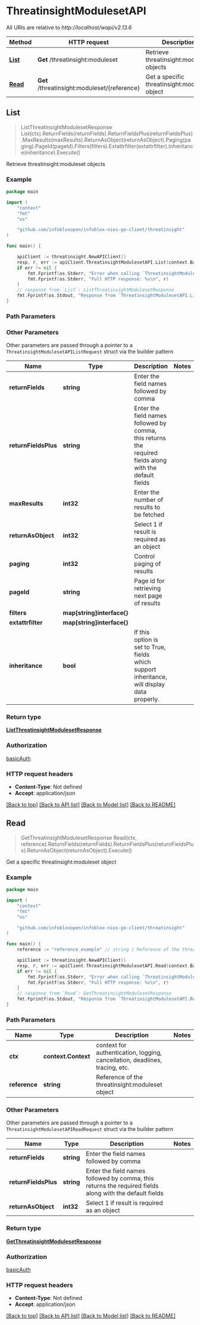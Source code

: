 # ThreatinsightModulesetAPI

All URIs are relative to *http://localhost/wapi/v2.13.6*

Method | HTTP request | Description
------------- | ------------- | -------------
[**List**](ThreatinsightModulesetAPI.md#List) | **Get** /threatinsight:moduleset | Retrieve threatinsight:moduleset objects
[**Read**](ThreatinsightModulesetAPI.md#Read) | **Get** /threatinsight:moduleset/{reference} | Get a specific threatinsight:moduleset object



## List

> ListThreatinsightModulesetResponse List(ctx).ReturnFields(returnFields).ReturnFieldsPlus(returnFieldsPlus).MaxResults(maxResults).ReturnAsObject(returnAsObject).Paging(paging).PageId(pageId).Filters(filters).Extattrfilter(extattrfilter).Inheritance(inheritance).Execute()

Retrieve threatinsight:moduleset objects



### Example

```go
package main

import (
	"context"
	"fmt"
	"os"

	"github.com/infobloxopen/infoblox-nios-go-client/threatinsight"
)

func main() {

	apiClient := threatinsight.NewAPIClient()
	resp, r, err := apiClient.ThreatinsightModulesetAPI.List(context.Background()).Execute()
	if err != nil {
		fmt.Fprintf(os.Stderr, "Error when calling `ThreatinsightModulesetAPI.List``: %v\n", err)
		fmt.Fprintf(os.Stderr, "Full HTTP response: %v\n", r)
	}
	// response from `List`: ListThreatinsightModulesetResponse
	fmt.Fprintf(os.Stdout, "Response from `ThreatinsightModulesetAPI.List`: %v\n", resp)
}
```

### Path Parameters



### Other Parameters

Other parameters are passed through a pointer to a `ThreatinsightModulesetAPIListRequest` struct via the builder pattern


Name | Type | Description  | Notes
------------- | ------------- | ------------- | -------------
**returnFields** | **string** | Enter the field names followed by comma | 
**returnFieldsPlus** | **string** | Enter the field names followed by comma, this returns the required fields along with the default fields | 
**maxResults** | **int32** | Enter the number of results to be fetched | 
**returnAsObject** | **int32** | Select 1 if result is required as an object | 
**paging** | **int32** | Control paging of results | 
**pageId** | **string** | Page id for retrieving next page of results | 
**filters** | **map[string]interface{}** |  | 
**extattrfilter** | **map[string]interface{}** |  | 
**inheritance** | **bool** | If this option is set to True, fields which support inheritance, will display data properly. | 

### Return type

[**ListThreatinsightModulesetResponse**](ListThreatinsightModulesetResponse.md)

### Authorization

[basicAuth](../README.md#basicAuth)

### HTTP request headers

- **Content-Type**: Not defined
- **Accept**: application/json

[[Back to top]](#) [[Back to API list]](../README.md#documentation-for-api-endpoints)
[[Back to Model list]](../README.md#documentation-for-models)
[[Back to README]](../README.md)


## Read

> GetThreatinsightModulesetResponse Read(ctx, reference).ReturnFields(returnFields).ReturnFieldsPlus(returnFieldsPlus).ReturnAsObject(returnAsObject).Execute()

Get a specific threatinsight:moduleset object



### Example

```go
package main

import (
	"context"
	"fmt"
	"os"

	"github.com/infobloxopen/infoblox-nios-go-client/threatinsight"
)

func main() {
	reference := "reference_example" // string | Reference of the threatinsight:moduleset object

	apiClient := threatinsight.NewAPIClient()
	resp, r, err := apiClient.ThreatinsightModulesetAPI.Read(context.Background(), reference).Execute()
	if err != nil {
		fmt.Fprintf(os.Stderr, "Error when calling `ThreatinsightModulesetAPI.Read``: %v\n", err)
		fmt.Fprintf(os.Stderr, "Full HTTP response: %v\n", r)
	}
	// response from `Read`: GetThreatinsightModulesetResponse
	fmt.Fprintf(os.Stdout, "Response from `ThreatinsightModulesetAPI.Read`: %v\n", resp)
}
```

### Path Parameters


Name | Type | Description  | Notes
------------- | ------------- | ------------- | -------------
**ctx** | **context.Context** | context for authentication, logging, cancellation, deadlines, tracing, etc.
**reference** | **string** | Reference of the threatinsight:moduleset object | 

### Other Parameters

Other parameters are passed through a pointer to a `ThreatinsightModulesetAPIReadRequest` struct via the builder pattern


Name | Type | Description  | Notes
------------- | ------------- | ------------- | -------------
**returnFields** | **string** | Enter the field names followed by comma | 
**returnFieldsPlus** | **string** | Enter the field names followed by comma, this returns the required fields along with the default fields | 
**returnAsObject** | **int32** | Select 1 if result is required as an object | 

### Return type

[**GetThreatinsightModulesetResponse**](GetThreatinsightModulesetResponse.md)

### Authorization

[basicAuth](../README.md#basicAuth)

### HTTP request headers

- **Content-Type**: Not defined
- **Accept**: application/json

[[Back to top]](#) [[Back to API list]](../README.md#documentation-for-api-endpoints)
[[Back to Model list]](../README.md#documentation-for-models)
[[Back to README]](../README.md)

